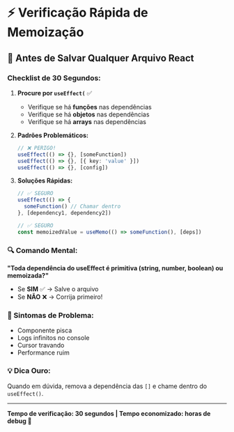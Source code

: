# ⚡ Verificação Rápida de Memoização

## 🚨 Antes de Salvar Qualquer Arquivo React

### Checklist de 30 Segundos:

1. **Procure por `useEffect(`** ✅
   - Verifique se há **funções** nas dependências
   - Verifique se há **objetos** nas dependências
   - Verifique se há **arrays** nas dependências

2. **Padrões Problemáticos:**
   ```typescript
   // ❌ PERIGO!
   useEffect(() => {}, [someFunction])
   useEffect(() => {}, [{ key: 'value' }])
   useEffect(() => {}, [config])
   ```

3. **Soluções Rápidas:**
   ```typescript
   // ✅ SEGURO
   useEffect(() => {
     someFunction() // Chamar dentro
   }, [dependency1, dependency2])
   
   // ✅ SEGURO  
   const memoizedValue = useMemo(() => someFunction(), [deps])
   ```

### 🔍 Comando Mental:

**"Toda dependência do useEffect é primitiva (string, number, boolean) ou memoizada?"**

- Se **SIM** ✅ → Salve o arquivo
- Se **NÃO** ❌ → Corrija primeiro!

### 🚨 Sintomas de Problema:

- Componente pisca
- Logs infinitos no console
- Cursor travando
- Performance ruim

### 💡 Dica Ouro:

Quando em dúvida, remova a dependência das `[]` e chame dentro do `useEffect()`.

---

**Tempo de verificação: 30 segundos | Tempo economizado: horas de debug 🎯** 